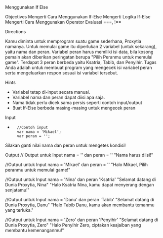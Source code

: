 Menggunakan If Else

Objectives
Mengerti Cara Menggunakan If-Else
Mengerti Logika If-Else
Mengerti Cara Menggunakan Operator Evaluasi ===, !==

Directions

Kamu diminta untuk memprogram suatu game sederhana, Proxytia namanya. Untuk memulai game itu diperlukan 2 variabel (untuk sekarang), yaitu nama dan  peran. Variabel peran harus memiliki isi data, bila kosong pemain akan diberikan peringatan berupa "Pilih Peranmu untuk memulai game". Terdapat 3 peran berbeda yaitu Ksatria, Tabib, dan Penyihir. Tugas Anda adalah untuk membuat program yang mengecek isi variabel peran serta mengeluarkan respon sesuai isi variabel tersebut.

Hints
- Variabel tetap di-input secara manual.
- Variabel nama dan peran dapat diisi apa saja.
- Nama tidak perlu dicek sama persis seperti contoh input/output
- Buat If-Else berbeda masing-masing untuk mengecek peran

Input
-       //Contoh input
        var nama = 'Mikael';
        var peran = '';


Silakan ganti nilai nama dan peran untuk mengetes kondisi!

Output
// Output untuk Input nama = '' dan peran = ''
"Nama harus diisi!"

//Output untuk Input nama = 'Mikael' dan peran = ''
"Halo Mikael, Pilih peranmu untuk memulai game!"

//Output untuk Input nama = 'Nina' dan peran 'Ksatria'
"Selamat datang di Dunia Proxytia, Nina"
"Halo Ksatria Nina, kamu dapat menyerang dengan senjatamu!"

//Output untuk Input nama = 'Danu' dan peran 'Tabib'
"Selamat datang di Dunia Proxytia, Danu"
"Halo Tabib Danu, kamu akan membantu temanmu yang terluka."

//Output untuk Input nama = 'Zero' dan peran 'Penyihir'
"Selamat datang di Dunia Proxytia, Zero"
"Halo Penyihir Zero, ciptakan keajaiban yang membantu kemenanganmu!"